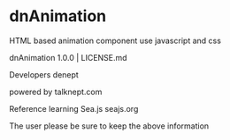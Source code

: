 # dnAnimation
HTML based animation component use javascript and css

dnAnimation 1.0.0 | LICENSE.md

Developers denept

powered by talknept.com

Reference learning Sea.js seajs.org

The user please be sure to keep the above information
